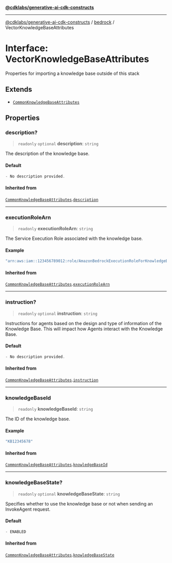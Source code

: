 [**@cdklabs/generative-ai-cdk-constructs**](../../../../README.md)

***

[@cdklabs/generative-ai-cdk-constructs](../../../../README.md) / [bedrock](../README.md) / VectorKnowledgeBaseAttributes

# Interface: VectorKnowledgeBaseAttributes

Properties for importing a knowledge base outside of this stack

## Extends

- [`CommonKnowledgeBaseAttributes`](CommonKnowledgeBaseAttributes.md)

## Properties

### description?

> `readonly` `optional` **description**: `string`

The description of the knowledge base.

#### Default

```ts
- No description provided.
```

#### Inherited from

[`CommonKnowledgeBaseAttributes`](CommonKnowledgeBaseAttributes.md).[`description`](CommonKnowledgeBaseAttributes.md#description)

***

### executionRoleArn

> `readonly` **executionRoleArn**: `string`

The Service Execution Role associated with the knowledge base.

#### Example

```ts
"arn:aws:iam::123456789012:role/AmazonBedrockExecutionRoleForKnowledgeBaseawscdkbdgeBaseKB12345678"
```

#### Inherited from

[`CommonKnowledgeBaseAttributes`](CommonKnowledgeBaseAttributes.md).[`executionRoleArn`](CommonKnowledgeBaseAttributes.md#executionrolearn)

***

### instruction?

> `readonly` `optional` **instruction**: `string`

Instructions for agents based on the design and type of information of the
Knowledge Base. This will impact how Agents interact with the Knowledge Base.

#### Default

```ts
- No description provided.
```

#### Inherited from

[`CommonKnowledgeBaseAttributes`](CommonKnowledgeBaseAttributes.md).[`instruction`](CommonKnowledgeBaseAttributes.md#instruction)

***

### knowledgeBaseId

> `readonly` **knowledgeBaseId**: `string`

The ID of the knowledge base.

#### Example

```ts
"KB12345678"
```

#### Inherited from

[`CommonKnowledgeBaseAttributes`](CommonKnowledgeBaseAttributes.md).[`knowledgeBaseId`](CommonKnowledgeBaseAttributes.md#knowledgebaseid)

***

### knowledgeBaseState?

> `readonly` `optional` **knowledgeBaseState**: `string`

Specifies whether to use the knowledge base or not when sending an InvokeAgent request.

#### Default

```ts
- ENABLED
```

#### Inherited from

[`CommonKnowledgeBaseAttributes`](CommonKnowledgeBaseAttributes.md).[`knowledgeBaseState`](CommonKnowledgeBaseAttributes.md#knowledgebasestate)
